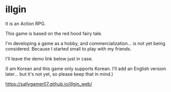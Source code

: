 # illgin

It is an Action RPG.

This game is based on the red hood fairy tale.

I'm developing a game as a hobby, and commercialization... is not yet being considered. Because I started small to play with my friends.

I'll leave the demo link below just in case.

(I am Korean and this game only supports Korean. I'll add an English version later... but it's not yet, so please keep that in mind.)

https://sallygamer07.github.io/illgin_web/
